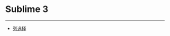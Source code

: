 # Sublime 3

-------------
* [列选择][1]

[1]: http://feliving.github.io/Sublime-Text-3-Documentation/column_selection.html